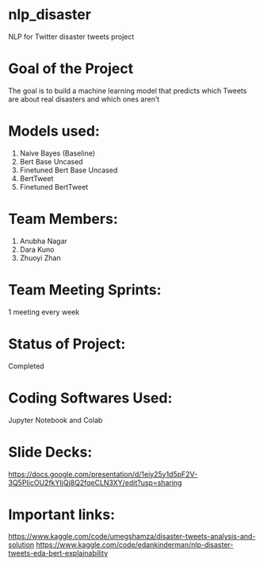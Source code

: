 # nlp_disaster
NLP for Twitter disaster tweets project

# Goal of the Project
The goal is to build a machine learning model that predicts which Tweets are about real disasters and which ones aren’t

# Models used: 
1. Naive Bayes (Baseline)
2. Bert Base Uncased
3. Finetuned Bert Base Uncased
4. BertTweet
5. Finetuned BertTweet

# Team Members: 
1. Anubha Nagar
2. Dara Kuno
3. Zhuoyi Zhan

# Team Meeting Sprints: 
1 meeting every week 

# Status of Project: 
Completed

# Coding Softwares Used: 
Jupyter Notebook and Colab

# Slide Decks: 
https://docs.google.com/presentation/d/1eiy25y1d5pF2V-3Q5PIicOU2fkYIjQj8Q2fqeCLN3XY/edit?usp=sharing

# Important links:
https://www.kaggle.com/code/umegshamza/disaster-tweets-analysis-and-solution
https://www.kaggle.com/code/edankinderman/nlp-disaster-tweets-eda-bert-explainability
